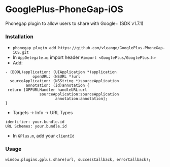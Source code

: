 GooglePlus-PhoneGap-iOS
=======================

Phonegap plugin to allow users to share with Google+ (SDK v1.7.1)

### Installation

- `phonegap plugin add https://github.com/vleango/GooglePlus-PhoneGap-iOS.git`
- In `AppDelegate.m`, import header `#import <GooglePlus/GooglePlus.h>`
- Add:
```
- (BOOL)application: (UIApplication *)application
            openURL: (NSURL *)url
  sourceApplication: (NSString *)sourceApplication
         annotation: (id)annotation {
 return [GPPURLHandler handleURL:url
               sourceApplication:sourceApplication
                      annotation:annotation];
}
```
- Targets -> Info -> URL Types
```
identifier: your.bundle.id
URL Schemes: your.bundle.id
```

- In `GPlus.m`, add your `clientId`

### Usage
`window.plugins.gplus.share(url, successCallback, errorCallback);`
